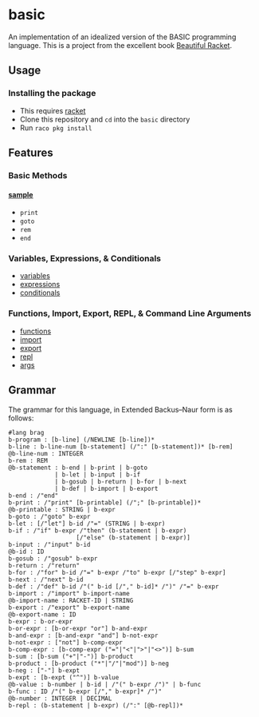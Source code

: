 # basic

An implementation of an idealized version of the BASIC programming language. 
This is a project from the excellent book [Beautiful Racket](https://beautifulracket.com/basic). 


## Usage 

### Installing the package

- This requires [racket](https://download.racket-lang.org/)
- Clone this repository and `cd` into the `basic` directory
- Run `raco pkg install`

## Features 

### Basic Methods

#### [sample](tests/sample.rkt)

- `print`
- `goto`
-  `rem` 
- `end`

### Variables, Expressions, & Conditionals

- [variables](tests/variables.rkt)
- [expressions](tests/expressions.rkt)
- [conditionals](tests/conditionals.rkt)

### Functions, Import, Export, REPL, & Command Line Arguments 

- [functions](tests/functions.rkt)
- [import](tests/sample-importer.rkt)
- [export](tests/sample-exporter.rkt)
- [repl](tests/repl-test.rkt)
- [args](tests/report-args.rkt)

## Grammar

The grammar for this language, in Extended Backus–Naur form is as follows:

```racket
#lang brag
b-program : [b-line] (/NEWLINE [b-line])*
b-line : b-line-num [b-statement] (/":" [b-statement])* [b-rem]
@b-line-num : INTEGER
b-rem : REM
@b-statement : b-end | b-print | b-goto
             | b-let | b-input | b-if
             | b-gosub | b-return | b-for | b-next
             | b-def | b-import | b-export
b-end : /"end"
b-print : /"print" [b-printable] (/";" [b-printable])*
@b-printable : STRING | b-expr
b-goto : /"goto" b-expr
b-let : [/"let"] b-id /"=" (STRING | b-expr)
b-if : /"if" b-expr /"then" (b-statement | b-expr)
                   [/"else" (b-statement | b-expr)]
b-input : /"input" b-id
@b-id : ID
b-gosub : /"gosub" b-expr
b-return : /"return"
b-for : /"for" b-id /"=" b-expr /"to" b-expr [/"step" b-expr]
b-next : /"next" b-id
b-def : /"def" b-id /"(" b-id [/"," b-id]* /")" /"=" b-expr
b-import : /"import" b-import-name
@b-import-name : RACKET-ID | STRING
b-export : /"export" b-export-name
@b-export-name : ID
b-expr : b-or-expr
b-or-expr : [b-or-expr "or"] b-and-expr
b-and-expr : [b-and-expr "and"] b-not-expr
b-not-expr : ["not"] b-comp-expr
b-comp-expr : [b-comp-expr ("="|"<"|">"|"<>")] b-sum
b-sum : [b-sum ("+"|"-")] b-product
b-product : [b-product ("*"|"/"|"mod")] b-neg
b-neg : ["-"] b-expt
b-expt : [b-expt ("^")] b-value
@b-value : b-number | b-id | /"(" b-expr /")" | b-func
b-func : ID /"(" b-expr [/"," b-expr]* /")"
@b-number : INTEGER | DECIMAL
b-repl : (b-statement | b-expr) (/":" [@b-repl])*
```
